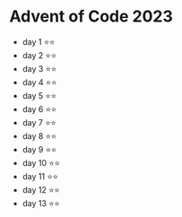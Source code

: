 # Advent of Code 2023
* day 1 ⭐⭐
* day 2 ⭐⭐
* day 3 ⭐⭐
* day 4 ⭐⭐
* day 5 ⭐⭐
* day 6 ⭐⭐
* day 7 ⭐⭐
* day 8 ⭐⭐
* day 9 ⭐⭐
* day 10 ⭐⭐
* day 11 ⭐⭐
* day 12 ⭐⭐
* day 13 ⭐⭐